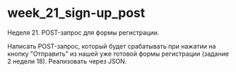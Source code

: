 # week_21_sign-up_post
Неделя 21. POST-запрос для формы регистрации.

Написать POST-запрос, который будет срабатывать при нажатии на кнопку "Отправить" из нашей уже готовой формы регистрации (задание 2 недели 18). Реализовать через JSON. 